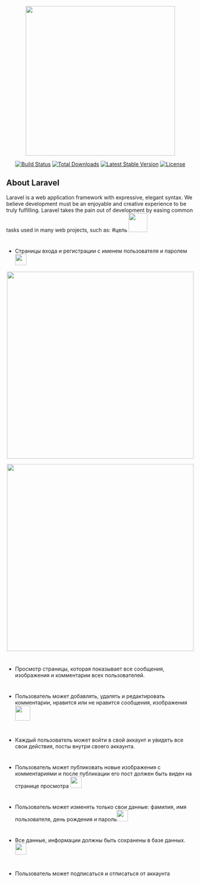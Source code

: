<p align="center"><img src="https://res.cloudinary.com/dtfbvvkyp/image/upload/v1566331377/laravel-logolockup-cmyk-red.svg" width="400"></p>

<p align="center">
<a href="https://travis-ci.org/laravel/framework"><img src="https://travis-ci.org/laravel/framework.svg" alt="Build Status"></a>
<a href="https://packagist.org/packages/laravel/framework"><img src="https://poser.pugx.org/laravel/framework/d/total.svg" alt="Total Downloads"></a>
<a href="https://packagist.org/packages/laravel/framework"><img src="https://poser.pugx.org/laravel/framework/v/stable.svg" alt="Latest Stable Version"></a>
<a href="https://packagist.org/packages/laravel/framework"><img src="https://poser.pugx.org/laravel/framework/license.svg" alt="License"></a>
</p>

## About Laravel

Laravel is a web application framework with expressive, elegant syntax. We believe development must be an enjoyable and creative experience to be truly fulfilling. Laravel takes the pain out of development by easing common tasks used in many web projects, such as:
#цель <img src='https://cdn3.iconfinder.com/data/icons/e-commerce-set-01/64/checklist-1-512.png' width="50">


#
* 	Страницы входа и регистрации с именем пользователя и паролем <img src="https://cdn1.iconfinder.com/data/icons/flat-and-simple-part-1/128/check_square-512.png" width="30">
<p align="center"><img src="https://miro.medium.com/max/1375/1*C7mhyvvlq2pS8DPeLZmAGw.png" width="500"></p>
<p align="center"><img src="https://sujipthapa.co/media/77/1528649599.5.6_login-min.jpg" width="500"></p>


#
*	Просмотр страницы, которая показывает все сообщения, изображения и комментарии всех пользователей. 

#
* 	Пользователь может добавлять, удалять и редактировать комментарии, нравится или не нравится сообщения, изображения<img src="https://cdn4.iconfinder.com/data/icons/business-2-7/512/sand_clock-512.png" width="40">

# 
* 	Каждый пользователь может войти в свой аккаунт и увидеть все свои действия, посты внутри своего аккаунта.

#
* 	Пользователь может публиковать новые изображения с комментариями и после публикации его пост должен быть виден на странице просмотра <img src="https://cdn1.iconfinder.com/data/icons/flat-and-simple-part-1/128/check_square-512.png" width="30">

#
* 	Пользователь может изменять только свои данные: фамилия, имя пользователя, день рождения и пароль<img src="https://cdn1.iconfinder.com/data/icons/flat-and-simple-part-1/128/check_square-512.png" width="30">

#
* 	Все данные, информации должны быть сохранены в базе данных.<img src="https://cdn1.iconfinder.com/data/icons/flat-and-simple-part-1/128/check_square-512.png" width="30">

#
* 	Пользователь может подписаться и отписаться от аккаунта
